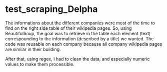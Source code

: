 # test_scraping_Delpha
The informations about the different companies were most of the time to find on the right side table of their wikipedia pages.
So, using BeautifulSoup, the goal was to retrieve in the table each element (text) correspounding to the information (described by a title) we wanted.
The code was reusable on each company because all company wikipedia pages are similar in their building.

After that, using regex, I had to clean the data, and especially numeric values to make them processible.
